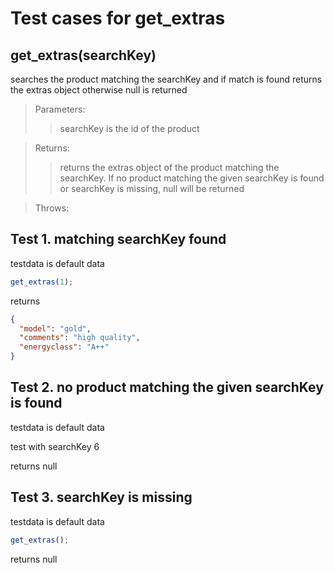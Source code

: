 # Test cases for get_extras

## **get_extras(searchKey)**

searches the product matching the searchKey and if match is found returns the extras object otherwise null is returned

> Parameters:
>
> > searchKey is the id of the product

> Returns:
>
> > returns the extras object of the product matching the searchKey. If no product matching the given searchKey is found or searchKey is missing, null will be returned

> Throws:
>
> >

## Test 1. matching searchKey found

testdata is default data

```js
get_extras(1);
```

returns

```json
{
  "model": "gold",
  "comments": "high quality",
  "energyclass": "A++"
}
```

## Test 2. no product matching the given searchKey is found

testdata is default data

test with searchKey 6

returns null

## Test 3. searchKey is missing

testdata is default data

```js
get_extras();
```

returns null
